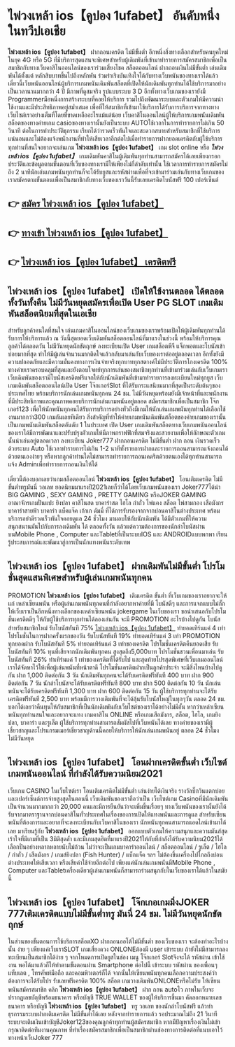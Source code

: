 # ไพ่วงเหล้า ios【คูปอง 1ufabet】  อันดับหนึ่งในทวีปเอเชีย

**ไพ่วงเหล้า ios【คูปอง 1ufabet】** ฝากถอนเครดิต ไม่มีขั้นต่ำ  อีกหนึ่งสิ่งทางเลือกสำหรับคนยุคใหม่ในยุค 4G หรือ 5G ที่มีบริการสุดแสนจะพิเศษสำหรับผู้เดิมพันที่เข้ามาทำรายการสมัครสมาชิกเพื่อเป็นสมาชิกกับทางเว็บคาสิโนออนไลน์ของเราร่วมเสี่ยงโชค สล็อตออนไลน์ ฝากถอนเงินไม่มีขั้นต่ำ เล่นเดิมพันได้ตั้งแต่ หลักสิบบาทขึ้นไปถึงหลักพัน ร่วมร่าเริงบันเทิงใจได้กับทางเว็บพนันของทางเราได้แล้วเดี๋ยวนี้เว็บพนันออนไลน์ผู้บริการเกมพนันเดิมพันสล็อตที่เปิดให้นักเดิมพันทุกท่านได้ใช้บริการมาอย่างเป็นเวลานานมากกว่า 4 ปี มีภาพที่ดูสมจริง รูปแบบระบบ 3 D
อีกทั้งทางเว็บเกมของเรายังมี Programmerมือหนึ่งการสร้างระบบที่คอยให้บริการ  รวมไปถึงพัฒนาระบบและตัวเกมให้มีความน่าใช้งานและมีประสิทธิภาพอยู่สม่ำเสมอ เพื่อที่ให้สมาชิกที่เข้ามาใช้บริการได้รับการบริการจากทางทางเว็บไซต์เราอย่างเต็มที่โดยที่ขาดเหลืออะไรแม้แต่น้อย เว็บคาสิโนออนไลน์ผู้ให้บริการเกมพนันเดิมพันสล็อตของทางค่ายเกม casioของทางเรานั้นยังเป็นระบบ AUTOใช้เวลาในการทำรายการไม่เกิน 50 วินาที ต่อในการทำประวัติธุกรรม เรียกได้ว่ารวดเร็วทันใจและสะดวกสบายสำหรับสมาชิกที่ใช้บริการแน่นอนและไม่ต้องแจ้งพนักงานที่ทำให้เสียเวลาอีกต่อไปเมื่อทำรายการฝากยอดเครดิตกับผู้ใช้บริการ
ทุกท่านที่สนใจอยากจะเล่นเกม **ไพ่วงเหล้า ios【คูปอง 1ufabet】** เกม slot online หรือ ***ไพ่วงเหล้า ios【คูปอง 1ufabet】*** เกมเดิมพันคาสิโนผู้เดิมพันทุกท่านสามารถสมัครได้เลยเพียงกรอกประวัติและข้อมูลตามขั้นตอนที่เว็บของทางเรามีให้เพียงไม่กี่ลำดับเท่านั้น ใช้เวลาการทำรายการสมัครไม่ถึง 2 นาทีนักเล่นเกมพนันทุกท่านก็จะได้รับยูสและรหัสผ่านเพื่อที่จะเข้ามาร่วมเล่นกับทางเว็บเกมของเราสมัครตามขั้นตอนเพื่อเป็นสมาชิกกับทางเว็บของเราวันนี้รับเลยเครดิตโบนัสฟรี 100 เปอร์เซ็นต์ 

## 👉 [สมัคร ไพ่วงเหล้า ios【คูปอง 1ufabet】](https://archa888.com/)
## 👉 [ทางเข้า ไพ่วงเหล้า ios【คูปอง 1ufabet】](https://archa888.com/)
## 👉 [ไพ่วงเหล้า ios【คูปอง 1ufabet】 เครดิตฟรี](https://archa888.com/)

## ไพ่วงเหล้า ios【คูปอง 1ufabet】 เปิดให้ใช้งานตลอด ได้ตลอดทั้งวันทั้งคืน ไม่มีวันหยุดสมัครเพื่อเปิด User  PG SLOT เกมเดิมพันสล็อตนิยมที่สุดในเอเชีย

สำหรับลูกค้าคนใดที่สนใจ เล่นเกมคาสิโนออนไลน์ของเว็บเกมของเราพร้อมเปิดให้ผู้เดิมพันทุกท่านได้รับการให้บริการแล้ว ณ วันนี้สุดยอดเว็บเดิมพันสล็อตออนไลน์ที่มาแรงในช่วงนี้ พร้อมให้บริการคุณลูกค้าได้ตลอดวัน ไม่มีวันหยุดนักขัตฤกษ์ ลงทะเบียนเปิด User เกมสล็อตพีจี แจ็กพอตและโบนัสเข้าบ่อยมากที่สุด ทำให้มีผู้เล่นจำนวนมากติดใจแล้วกลับมาเล่นกับเว็บของเราต่ออยู่ตลอดเวลา อีกทั้งยังมีความปลอดภัยและมีความมั่นคงทางการเงินจ่ายจริงทุกบาททุกสตางค์ไม่มีประวัติการโกงเครดิต 100% ทางค่ายเราครอบคลุมที่สุดและยังตอบโจทย์ทุกการเล่นของสมาชิกทุกท่านที่เข้ามาร่วมเล่นกับเว็บเกมเรา
เว็บเดิมพันของเรามีโบนัสเครดิตฟรีแจกให้กับนักเดิมพันที่เข้ามาทำรายการลงทะเบียนใหม่ทุกยูส เว็บเกมเดิมพันสล็อตออนไลน์เปิด User โจ๊กเกอร์Slot ที่ได้รับกระแสนิยมมากที่สุดเป็นระดับต้นๆของประเทศไทย พร้อมบริการนักเล่นเกมพนันทุกคน 24 ชม. ไม่มีวันหยุดพร้อมยังมีเจ้าหน้าที่และพนักงานที่มีประสิทธิภาพและคุณภาพคอยบริการนักเล่นเกมพนันอยู่ตลอด สมัครสมาชิกเพื่อเป็นสมาชิก โจ๊กเกอร์123 เพื่อให้นักพนันทุกคนได้รับการบริการอย่างทั่วถึงมีเกมให้นักเล่นเกมพนันทุกท่านได้เลือกใช้งานมากกว่า300 เกมกันเลยทีเดียว
สิ่งสำคัญที่ทำให้ค่ายเกมพนันเดิมพันสล็อตของค่ายเกมของเรานั้นเป็นเกมพนันเดิมพันสล็อตอันดับ 1 ในประเทศ เปิด User  เกมเดิมพันสล็อตทางเว็บเกมพนันออนไลน์ของเราได้มีการพัฒนาและปรับปรุงตัวเกมให้มีภาพกราฟฟิกที่สมจริงและสวยงามเพื่อให้ลักษณะตัวเกมนั้นน่าเล่นอยู่ตลอดเวลา ลงทะเบียน Joker777 ฝากถอนเครดิต ไม่มีขั้นต่ำ ฝาก ถอน เงินรวดเร็วด้วยระบบ Auto ใช้เวลาทำรายการไม่เกิน 1-2 นาทีทั้งรายการฝากและรายการถอนสามารถแจ้งถอนได้ด้วยตนเองง่ายๆ หรือหากลูกค้าท่านใดไม่สามารถทำรายการถอนเคดริตด้วยตนเองได้ทุกท่านสามารถแจ้ง Adminเพื่อทำรายการถอนเงินให้ได้

เดี๋ยวนี้ต้องบอกเลยว่าเกมสล็อตออนไลน์ **ไพ่วงเหล้า ios【คูปอง 1ufabet】** โอนเติมเครดิต ไม่มีขั้นต่ำทรูมันนี่ วอเลท ยอดนิยมมาแรงปี2021เลยก็ว่าได้โดยเว็บเกมพนันของเรา Joker777ได้นำ BIG GAMING , SEXY GAMING , PRETTY GAMING หรือJOKER GAMING อาณาจักรเกมปั่นแปะ ยิงปลา คาสิโนสด บาคาร่าสด ไฮโล กำถั่ว ไพ่แคง สล็อต ไพ่สามกอง เสือมังกร บาคาร่าสายฟ้า บาคาร่า แบ็คแจ๊ค เก้าเก ดัมมี่ ที่ได้การรับรองจากจากบ่อนคาสิโนต่างประเทศ พร้อมบริการอย่าดีรวดเร็วทันใจคอยดูแล 24 ชั่วโมง มามอบให้กับนักเดิมพัน ได้มีตัวเกมที่ให้ความสนุกสนานมันไปกับการลงเดิมพัน ได้ ตลอดทั้งวัน แล้วแต่ความต้องการของนักล่าโบนัสผ่านบนMobile Phone , Computer และTabletที่เป็นระบบIOS และ ANDROIDแบบพกพา เรียนรู้ประสบการณ์และพัฒนาสู่การเป็นนักแทงพนันระดับเทพ

## ไพ่วงเหล้า ios【คูปอง 1ufabet】 ฝากเดิมพันไม่มีขั้นต่ำ โปรโมชั่นสุดแสนพิเศษสำหรับผู้เล่นเกมพนันทุกคน

 PROMOTION  **ไพ่วงเหล้า ios【คูปอง 1ufabet】** เติมเครดิต ขั้นต่ำ ที่เว็บเกมของเราอยากจะให้แก่  เหล่าเซียนพนัน หรือผู้เล่นเกมพนันทุกคนที่กำลังอยากหาค่ายที่มี โบนัสดีๆ และการแจกแบบไม่กั๊ก ให้เว็บเราเป็นอีกหนึ่งทางเลือกของเหล่าเซียนพนัน jokergame ในเว็บของเรา ขอนำเสนอกับโปรโมชั่นเครดิตดีๆ ให้กับผู้ใช้บริการทุกท่านได้ลองเล่นกัน จะมี PROMOTION อะไรบ้างไปดูกัน
โบนัสสำหรับสมาชิกใหม่ รับโบนัสทันที 75% [ไพ่วงเหล้า ios【คูปอง 1ufabet】](https://archa888.com/) ทำยอดเทิร์นแค่ 4 เท่า
โปรโมชั่นในการฝากครั้งแรกของวัน รับโบนัสทันที 19% ทำยอดเทิร์นแค่ 3 เท่า
 PROMOTION ทุกยอดฝาก รับโบนัสทันที 5% ทำยอดเทิร์นแค่ 3 เท่าของเครดิต
โปรโมชั่นเครดิตคืนยอดเสีย รับโบนัสทันที 10% ทุนที่เสียจากนักเดิมพันทุกคน สูงสุดถึง5,000บาท
โปรโมชั่นชวนเพื่อนมาเล่น รับโบนัสทันที 26% ทำเทิร์นแค่ 1 เท่าของเครดิตที่ได้รับไป
และสุดท้ายโปรสุดพิเศษที่เว็บเกมออนไลน์เราได้จัดหาไว้ให้เพื่อผู้เล่นพนันที่หน้าตาดี โปรโมชั่นเครดิตฝากเป็นลูกค้าประจำ จะมีสิ่งไหนบ้างไปดูกัน
ฝาก 1,000 ติดต่อกัน 3 วัน นักเดิมพันทุกคนจะได้รับเครดิตฟรีทันที 400 บาท
ฝาก 900 ติดต่อกัน 7 วัน นักล่าโบนัสจะได้รับเครดิตฟรีทันที 800 บาท
ฝาก 500 ติดต่อกัน 10 วัน นักเล่นพนันจะได้รับเครดิตฟรีทันที 1,300 บาท
ฝาก 600 ติดต่อกัน 15 วัน ผู้ใช้บริการทุกท่านจะได้รับเครดิตฟรีทันที 2,500 บาท
พร้อมมีการวางเดิมพันที่จะได้ลุ้นรับโบนัสใหญ่ในทุกๆวัน ตลอด 24 ชม. บอกได้เลยว่าคืนทุนให้กับสมาชิกที่เป็นนักเดิมพันกับเว็บไซต์ของเราได้อย่างไม่มีอั้น หากว่าเหล่าเซียนพนันทุกท่านสนใจและอยากจะแทง เกมคาสิโน ONLINE หรือเกมเสือมังกร, สล็อต, ไฮโล, เกมยิงปลา, บาคาร่า และรูเล็ต ผู้ใช้บริการทุกท่านสามารถสัมผัสไปที่เว็บพนันได้เลย ทางค่ายของเรามีผู้เชี่ยวชาญและโปรแกรมเมอร์เชี่ยวชาญด้านนี้คอยให้บริการให้นักเล่นเกมพนันอยู่ ตลอด 24 ชั่วโมง ไม่มีวันหยุด

## ไพ่วงเหล้า ios【คูปอง 1ufabet】 โอนฝากเครดิตขั้นต่ำ  เว็บไซต์เกมพนันออนไลน์ ที่กำลังได้รับความนิยม2021

เว็บเกม CASINO ในเว็บไซต์เรา โอนเติมเครดิตไม่มีขั้นต่ำ เล่นง่ายได้เงินจริง รางวัลบิ๊กวินแตกบ่อยและเปอร์เซ็นต์การจ่ายสูงสุดในตอนนี้ เว็บเดิมพันของเราถือว่าเป็น เว็บไซต์เกม Casinoที่มีนักเดิมพันเป็นจำนวนมากมากกว่า 20,000 คนและมีการยืนยันว่าจะเพิ่มขึ้นเรื่อยๆ ทางเว็บพนันของเรานั้นยังได้รับจากมาตราฐานจากบ่อนคาสิโนทั่วประเทศในเรื่องของการเปิดให้แทงพนันและการดูแล สำหรับเซียนพนันที่ต้องการและอยากที่จะลงทะเบียนกับเว็บคาสิโนของเรา นักพนันทุกคนสามารถแอดไลน์เข้ามาได้เลย
	มาเรียนรู้กับ **ไพ่วงเหล้า ios【คูปอง 1ufabet】** ออกแบบตัวเกมให้ความสนุกและความมันส์สุดเร้าใจที่มีเกมที่เป็น 3มิติสุดล้ำ และมีเกมสุดฮิตที่มาแรงปี2021ให้กับที่กำลังได้รับความนิยม2021ได้เลือกปั่นอย่างหลากหลายนับไม่ถ้วน  ไม่ว่าจะเป็นเกมบาคาร่าออนไลน์ / สล็อตออนไลน์ / รูเล็ต / ไฮโล / กำถั่ว / เสือมังกร / เกมส์ยิงปลา (Fish Hunter) / แบ็กแจ็ค ฯลฯ ไม่ต้องขึ้นเครื่องไปไกลถึงบ่อนต่างประเทศให้เสียเวลา หรือเสียค่าใช้จ่ายอีกต่อไป เพียงแค่นักเล่นเกมพนันมีMobile Phone , Computer และTabletเครื่องเดียวผู้เล่นเกมพนันก็สามารถร่วมสนุกกับในเว็บของเราได้แล้วในสมัยนี้

## ไพ่วงเหล้า ios【คูปอง 1ufabet】 โจ๊กเกอเกมมิ่งJOKER 777เติมเครดิตแบบไม่มีขั้นต่ำทรู มันนี่ 24 ชม. ไม่มีวันหยุดนักขัตฤกษ์

ในส่วนของขั้นตอนการใช้บริการสล็อตXO ฝากถอนออโต้ไม่มีขั้นต่ำ ของเว็บของเรา จะต้องทำอะไรบ้างนั้น ง่าย ๆ เพียงแค่เว็บเราSLOT เกมเสี่ยงดวง ONLONEต้องมี user เข้าระบบ ถ้ายังไม่มีสามารถลงทะเบียนเป็นสมาชิกได้ง่าย ๆ จากโหมดการเปิดยูสในช่อง เมนู โจ๊กเกอร์ Slotจึงจะได้ รหัสผ่าน เข้าใช้งาน พอได้มาแล้วก็ให้ทำตามขั้นตอนผ่าน Smartphone ต่อไปนี้
เข้าระบบ รหัสผ่าน  ของเพื่อนๆ แท็บเลต , โทรศัพท์มือถือ และคอมพิวเตอร์ก็ได้
จากนั้นให้เซียนพนันทุกคนเลือกความประสงค์ว่า ต้องการจะได้รับโปร รับเลยฟรีเครดิต 100% สล็อต เกมวางเดิมพันONLONEหรือไม่รับ
ให้เซียนพนันสมัครสมาชิก คลิก **ไพ่วงเหล้า ios【คูปอง 1ufabet】** ฝาก ถอน autoไว ภาพในเว็บจะปรากฏเลขบัญชีพร้อมธนาคาร หรือบัญชี TRUE WALLET ของผู้ให้บริการขึ้นมา
คัดลอกหมายเลขธนาคาร หรือบัญชี **ไพ่วงเหล้า ios【คูปอง 1ufabet】** ทรู วอเลท ของนักล่าโบนัสฟรี แล้วทำธุรกรรมระบบฝากเติมเครดิต ไม่มีขั้นต่ำได้เลย
หลังจากทำรายการแล้ว รอประมาณไม่ถึง 21 วินาที ระบบจะเติมเงินเข้าบัญชีJoker123ของคุณลูกค้าทุกท่านผู้สมัครสมาชิก
หากมีปัญหาเรื่องเงินไม่เข้า กรุณาติดต่อทีมงานคุณภาพ ที่ทำเรื่องสมัครสมาชิกเพื่อเป็นสมาชิกผ่านช่องทางการติดต่อที่แนบเอาไว้ทางหน้าเว็บJoker 777


